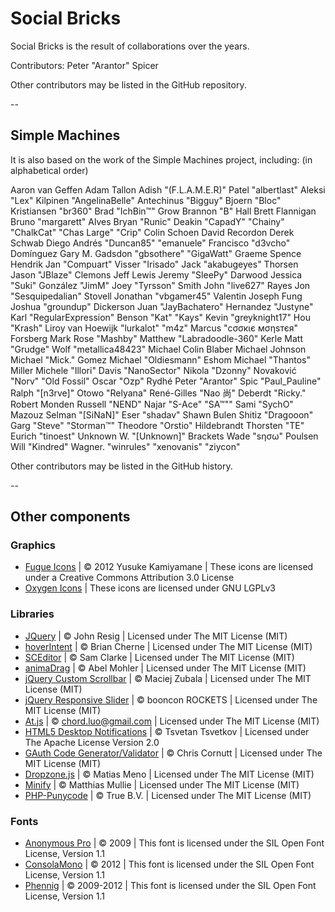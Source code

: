 # Social Bricks

Social Bricks is the result of collaborations over the years.

Contributors:
Peter "Arantor" Spicer

Other contributors may be listed in the GitHub repository.

--

## Simple Machines

It is also based on the work of the Simple Machines project, including: (in alphabetical order)

Aaron van Geffen
Adam Tallon
Adish "(F.L.A.M.E.R)" Patel
"albertlast"
Aleksi "Lex" Kilpinen
"AngelinaBelle"
Antechinus
"Bigguy"
Bjoern "Bloc" Kristiansen
"br360"
Brad "IchBin™" Grow
Brannon "B" Hall
Brett Flannigan
Bruno "margarett" Alves
Bryan "Runic" Deakin
"CapadY"
"Chainy"
"ChalkCat"
"Chas Large"
"Crip"
Colin Schoen
David Recordon
Derek Schwab
Diego Andrés
"Duncan85"
"emanuele"
Francisco "d3vcho" Domínguez
Gary M. Gadsdon
"gbsothere"
"GigaWatt"
Graeme Spence
Hendrik Jan "Compuart" Visser
"Irisado"
Jack "akabugeyes" Thorsen
Jason "JBlaze" Clemons
Jeff Lewis
Jeremy "SleePy" Darwood
Jessica "Suki" González
"JimM"
Joey "Tyrsson" Smith
John "live627" Rayes
Jon "Sesquipedalian" Stovell
Jonathan "vbgamer45" Valentin
Joseph Fung
Joshua "groundup" Dickerson
Juan "JayBachatero" Hernandez
"Justyne"
Karl "RegularExpression" Benson
"Kat"
"Kays"
Kevin "greyknight17" Hou
"Krash"
Liroy van Hoewijk
"lurkalot"
"m4z"
Marcus "cσσкιє мσηѕтєя" Forsberg
Mark Rose
"Mashby"
Matthew "Labradoodle-360" Kerle
Matt "Grudge" Wolf
"metallica48423"
Michael Colin Blaber
Michael Johnson
Michael "Mick." Gomez
Michael "Oldiesmann" Eshom
Michael "Thantos" Miller
Michele "Illori" Davis
"NanoSector"
Nikola "Dzonny" Novaković
"Norv"
"Old Fossil"
Oscar "Ozp" Rydhé
Peter "Arantor" Spic
"Paul_Pauline"
Ralph "[n3rve]" Otowo
"Relyana"
René-Gilles "Nao 尚" Deberdt
"Ricky."
Robert Monden
Russell "NEND" Najar
"S-Ace"
"SA™""
Sami "SychO" Mazouz
Selman "[SiNaN]" Eser
"shadav"
Shawn Bulen
Shitiz "Dragooon" Garg
"Steve"
"Storman™"
Theodore "Orstio" Hildebrandt
Thorsten "TE" Eurich
"tinoest"
Unknown W. "[Unknown]" Brackets
Wade "sησω" Poulsen
Will "Kindred" Wagner.
"winrules"
"xenovanis"
"ziycon"

Other contributors may be listed in the GitHub history.

--

## Other components

### Graphics

* [Fugue Icons](http://p.yusukekamiyamane.com/) | © 2012 Yusuke Kamiyamane | These icons are licensed under a Creative Commons Attribution 3.0 License
* [Oxygen Icons](https://techbase.kde.org/Projects/Oxygen/Licensing#Use_on_Websites) | These icons are licensed under GNU LGPLv3

### Libraries

* [JQuery](https://jquery.org/) | © John Resig | Licensed under The MIT License (MIT)
* [hoverIntent](https://briancherne.github.io/jquery-hoverIntent/) | © Brian Cherne | Licensed under The MIT License (MIT)
* [SCEditor](https://www.sceditor.com/) | © Sam Clarke | Licensed under The MIT License (MIT)
* [animaDrag](http://wayfarerweb.com/jquery/plugins/animadrag/) | © Abel Mohler | Licensed under The MIT License (MIT)
* [jQuery Custom Scrollbar](https://github.com/mzubala/jquery-custom-scrollbar) | © Maciej Zubala | Licensed under The MIT License (MIT)
* [jQuery Responsive Slider](http://slippry.com/) | © booncon ROCKETS | Licensed under The MIT License (MIT)
* [At.js](https://github.com/ichord/At.js) | © chord.luo@gmail.com | Licensed under The MIT License (MIT)
* [HTML5 Desktop Notifications](https://github.com/ttsvetko/HTML5-Desktop-Notifications) | © Tsvetan Tsvetkov | Licensed under The Apache License Version 2.0
* [GAuth Code Generator/Validator](https://github.com/enygma/gauth) | © Chris Cornutt | Licensed under The MIT License (MIT)
* [Dropzone.js](https://github.com/enyo/dropzone) | © Matias Meno | Licensed under The MIT License (MIT)
* [Minify](https://github.com/matthiasmullie/minify) | © Matthias Mullie | Licensed under The MIT License (MIT)
* [PHP-Punycode](https://github.com/true/php-punycode) | © True B.V. | Licensed under The MIT License (MIT)

### Fonts

* [Anonymous Pro](https://fontlibrary.org/en/font/anonymous-pro) | © 2009 | This font is licensed under the SIL Open Font License, Version 1.1
* [ConsolaMono](https://fontlibrary.org/en/font/consolamono) | © 2012 | This font is licensed under the SIL Open Font License, Version 1.1
* [Phennig](https://fontlibrary.org/en/font/phennig) | © 2009-2012 | This font is licensed under the SIL Open Font License, Version 1.1